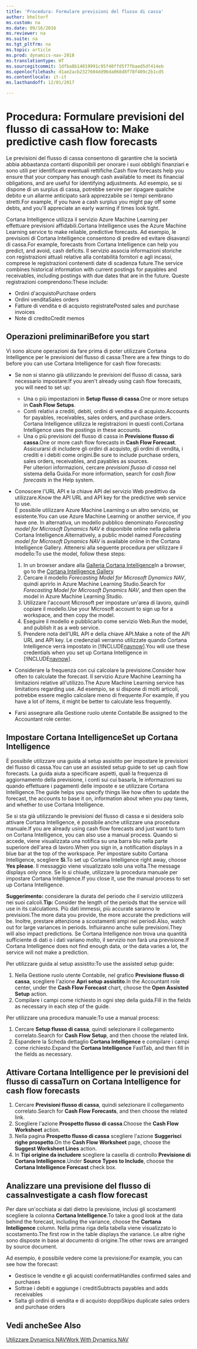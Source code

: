 ```yaml
---
title: 'Procedura: Formulare previsioni del flusso di cassa'
author: bholtorf
ms.custom: na
ms.date: 09/16/2016
ms.reviewer: na
ms.suite: na
ms.tgt_pltfrm: na
ms.topic: article
ms.prod: dynamics-nav-2018
ms.translationtype: HT
ms.sourcegitcommit: 1dfba8b14019991c95f40ffd5f7fbaed5df414eb
ms.openlocfilehash: d1ae2acb2327604dd96da068d8f78f409c2b1cd5
ms.contentlocale: it-it
ms.lasthandoff: 12/01/2017

---
```


# <a name="how-to-make-predictive-cash-flow-forecasts"></a><span data-ttu-id="19820-102">Procedura: Formulare previsioni del flusso di cassa</span><span class="sxs-lookup"><span data-stu-id="19820-102">How to: Make predictive cash flow forecasts</span></span>
<span data-ttu-id="19820-103">Le previsioni del flusso di cassa consentono di garantire che la società abbia abbastanza contanti disponibili per onorare i suoi obblighi finanziari e sono utili per identificare eventuali rettifiche.</span><span class="sxs-lookup"><span data-stu-id="19820-103">Cash flow forecasts help you ensure that your company has enough cash available to meet its financial obligations, and are useful for identifying adjustments.</span></span> <span data-ttu-id="19820-104">Ad esempio, se si dispone di un surplus di cassa, potrebbe servire per ripagare qualche debito e un allarme anticipato sarà apprezzabile se i tempi sembrano stretti.</span><span class="sxs-lookup"><span data-stu-id="19820-104">For example, if you have a cash surplus you might pay off some debts, and you'll appreciate an early warning if times look tight.</span></span>

<span data-ttu-id="19820-105">Cortana Intelligence utilizza il servizio Azure Machine Learning per effettuare previsioni affidabili.</span><span class="sxs-lookup"><span data-stu-id="19820-105">Cortana Intelligence uses the Azure Machine Learning service to make reliable, predictive forecasts.</span></span> <span data-ttu-id="19820-106">Ad esempio, le previsioni di Cortana Intelligence consentono di predire ed evitare disavanzi di cassa.</span><span class="sxs-lookup"><span data-stu-id="19820-106">For example, forecasts from Cortana Intelligence can help you predict, and avoid, cash deficits.</span></span> <span data-ttu-id="19820-107">Il servizio associa informazioni storiche con registrazioni attuali relative alla contabilità fornitori e agli incassi, comprese le registrazioni contenenti date di scadenza future.</span><span class="sxs-lookup"><span data-stu-id="19820-107">The service combines historical information with current postings for payables and receivables, including postings with due dates that are in the future.</span></span> <span data-ttu-id="19820-108">Queste registrazioni comprendono:</span><span class="sxs-lookup"><span data-stu-id="19820-108">These include:</span></span>
* <span data-ttu-id="19820-109">Ordini d'acquisto</span><span class="sxs-lookup"><span data-stu-id="19820-109">Purchase orders</span></span>
* <span data-ttu-id="19820-110">Ordini vendita</span><span class="sxs-lookup"><span data-stu-id="19820-110">Sales orders</span></span>
* <span data-ttu-id="19820-111">Fatture di vendita e di acquisto registrate</span><span class="sxs-lookup"><span data-stu-id="19820-111">Posted sales and purchase invoices</span></span>
* <span data-ttu-id="19820-112">Note di credito</span><span class="sxs-lookup"><span data-stu-id="19820-112">Credit memos</span></span>

## <a name="before-you-start"></a><span data-ttu-id="19820-113">Operazioni preliminari</span><span class="sxs-lookup"><span data-stu-id="19820-113">Before you start</span></span>  
<span data-ttu-id="19820-114">Vi sono alcune operazioni da fare prima di poter utilizzare Cortana Intelligence per le previsioni del flusso di cassa:</span><span class="sxs-lookup"><span data-stu-id="19820-114">There are a few things to do before you can use Cortana Intelligence for cash flow forecasts:</span></span>
* <span data-ttu-id="19820-115">Se non si stanno già utilizzando le previsioni del flusso di cassa, sarà necessario impostare:</span><span class="sxs-lookup"><span data-stu-id="19820-115">If you aren't already using cash flow forecasts, you will need to set up:</span></span>
    * <span data-ttu-id="19820-116">Una o più impostazioni in **Setup flusso di cassa**.</span><span class="sxs-lookup"><span data-stu-id="19820-116">One or more setups in **Cash Flow Setups**.</span></span>
    * <span data-ttu-id="19820-117">Conti relativi a crediti, debiti, ordini di vendita e di acquisto.</span><span class="sxs-lookup"><span data-stu-id="19820-117">Accounts for payables, receivables, sales orders, and purchase orders.</span></span> <span data-ttu-id="19820-118">Cortana Intelligence utilizza le registrazioni in questi conti.</span><span class="sxs-lookup"><span data-stu-id="19820-118">Cortana Intelligence uses the postings in these accounts.</span></span>
    * <span data-ttu-id="19820-119">Una o più previsioni del flusso di cassa in **Previsione flusso di cassa**.</span><span class="sxs-lookup"><span data-stu-id="19820-119">One or more cash flow forecasts in **Cash Flow Forecast**.</span></span> <span data-ttu-id="19820-120">Assicurarsi di includere gli ordini di acquisto, gli ordini di vendita, i crediti e i debiti come origini.</span><span class="sxs-lookup"><span data-stu-id="19820-120">Be sure to include purchase orders, sales orders, receivables, and payables as sources.</span></span>  
    <span data-ttu-id="19820-121">Per ulteriori informazioni, cercare _previsioni flusso di cassa_ nel sistema della Guida.</span><span class="sxs-lookup"><span data-stu-id="19820-121">For more information, search for _cash flow forecasts_ in the Help system.</span></span>
* <span data-ttu-id="19820-122">Conoscere l'URL API e la chiave API del servizio Web predittivo da utilizzare.</span><span class="sxs-lookup"><span data-stu-id="19820-122">Know the API URL and API key for the predictive web service to use.</span></span>  
    <span data-ttu-id="19820-123">È possibile utilizzare Azure Machine Learning o un altro servizio, se esistente.</span><span class="sxs-lookup"><span data-stu-id="19820-123">You can use Azure Machine Learning or another service, if you have one.</span></span> <span data-ttu-id="19820-124">In alternativa, un modello pubblico denominato _Forecasting model for Microsoft Dynamics NAV_ è disponibile online nella galleria Cortana Intelligence.</span><span class="sxs-lookup"><span data-stu-id="19820-124">Alternatively, a public model named _Forecasting model for Microsoft Dynamics NAV_ is available online in the Cortana Intelligence Gallery.</span></span> <span data-ttu-id="19820-125">Attenersi alla seguente procedura per utilizzare il modello:</span><span class="sxs-lookup"><span data-stu-id="19820-125">To use the model, follow these steps:</span></span>

    1. <span data-ttu-id="19820-126">In un browser andare alla [Galleria Cortana Intelligence](https://go.microsoft.com/fwlink/?linkid=828352)</span><span class="sxs-lookup"><span data-stu-id="19820-126">In a browser, go to the [Cortana Intelligence Gallery](https://go.microsoft.com/fwlink/?linkid=828352)</span></span>
    2. <span data-ttu-id="19820-127">Cercare il modello _Forecasting Model for Microsoft Dynamics NAV_, quindi aprirlo in Azure Machine Learning Studio.</span><span class="sxs-lookup"><span data-stu-id="19820-127">Search for _Forecasting Model for Microsoft Dynamics NAV_, and then open the model in Azure Machine Learning Studio.</span></span>
    3. <span data-ttu-id="19820-128">Utilizzare l'account Microsoft per impostare un'area di lavoro, quindi copiare il modello.</span><span class="sxs-lookup"><span data-stu-id="19820-128">Use your Microsoft account to sign up for a workspace, and then copy the model.</span></span>
    4. <span data-ttu-id="19820-129">Eseguire il modello e pubblicarlo come servizio Web.</span><span class="sxs-lookup"><span data-stu-id="19820-129">Run the model, and publish it as a web service.</span></span>
    5. <span data-ttu-id="19820-130">Prendere nota dell'URL API e della chiave API.</span><span class="sxs-lookup"><span data-stu-id="19820-130">Make a note of the API URL and API key.</span></span> <span data-ttu-id="19820-131">Le credenziali verranno utilizzate quando Cortana Intelligence verrà impostato in [!INCLUDE[navnow](includes/navnow_md.md)].</span><span class="sxs-lookup"><span data-stu-id="19820-131">You will use these credentials when you set up Cortana Intelligence in [!INCLUDE[navnow](includes/navnow_md.md)].</span></span>  

* <span data-ttu-id="19820-132">Considerare la frequenza con cui calcolare la previsione.</span><span class="sxs-lookup"><span data-stu-id="19820-132">Consider how often to calculate the forecast.</span></span> <span data-ttu-id="19820-133">Il servizio Azure Machine Learning ha limitazioni relative all'utilizzo.</span><span class="sxs-lookup"><span data-stu-id="19820-133">The Azure Machine Learning service has limitations regarding use.</span></span> <span data-ttu-id="19820-134">Ad esempio, se si dispone di molti articoli, potrebbe essere meglio calcolare meno di frequente.</span><span class="sxs-lookup"><span data-stu-id="19820-134">For example, if you have a lot of items, it might be better to calculate less frequently.</span></span>
* <span data-ttu-id="19820-135">Farsi assegnare alla Gestione ruolo utente Contabile.</span><span class="sxs-lookup"><span data-stu-id="19820-135">Be assigned to the Accountant role center.</span></span>

## <a name="set-up-cortana-intelligence"></a><span data-ttu-id="19820-136">Impostare Cortana Intelligence</span><span class="sxs-lookup"><span data-stu-id="19820-136">Set up Cortana Intelligence</span></span>
<span data-ttu-id="19820-137">È possibile utilizzare una guida al setup assistito per impostare le previsioni del flusso di cassa.</span><span class="sxs-lookup"><span data-stu-id="19820-137">You can use an assisted setup guide to set up cash flow forecasts.</span></span> <span data-ttu-id="19820-138">La guida aiuta a specificare aspetti, quali la frequenza di aggiornamento della previsione, i conti sui cui basarla, le informazioni su quando effettuare i pagamenti delle imposte e se utilizzare Cortana Intelligence.</span><span class="sxs-lookup"><span data-stu-id="19820-138">The guide helps you specify things like how often to update the forecast, the accounts to base it on, information about when you pay taxes, and whether to use Cortana Intelligence.</span></span>  

<span data-ttu-id="19820-139">Se si sta già utilizzando le previsioni del flusso di cassa e si desidera solo attivare Cortana Intelligence, è possibile anche utilizzare una procedura manuale.</span><span class="sxs-lookup"><span data-stu-id="19820-139">If you are already using cash flow forecasts and just want to turn on Cortana Intelligence, you can also use a manual process.</span></span> <span data-ttu-id="19820-140">Quando si accede, viene visualizzata una notifica su una barra blu nella parte superiore dell'area di lavoro.</span><span class="sxs-lookup"><span data-stu-id="19820-140">When you sign in, a notification displays in a blue bar at the top of the workspace.</span></span> <span data-ttu-id="19820-141">Per impostare subito Cortana Intelligence, scegliere **Sì**.</span><span class="sxs-lookup"><span data-stu-id="19820-141">To set up Cortana Intelligence right away, choose **Yes please**.</span></span> <span data-ttu-id="19820-142">Il messaggio viene visualizzato solo una volta.</span><span class="sxs-lookup"><span data-stu-id="19820-142">The message displays only once.</span></span> <span data-ttu-id="19820-143">Se lo si chiude, utilizzare la procedura manuale per impostare Cortana Intelligence.</span><span class="sxs-lookup"><span data-stu-id="19820-143">If you close it, use the manual process to set up Cortana Intelligence.</span></span>  

<span data-ttu-id="19820-144">**Suggerimento:** considerare la durata del periodo che il servizio utilizzerà nei suoi calcoli.</span><span class="sxs-lookup"><span data-stu-id="19820-144">**Tip:** Consider the length of the periods that the service will use in its calculations.</span></span> <span data-ttu-id="19820-145">Più dati immessi, più accurate saranno le previsioni.</span><span class="sxs-lookup"><span data-stu-id="19820-145">The more data you provide, the more accurate the predictions will be.</span></span> <span data-ttu-id="19820-146">Inoltre, prestare attenzione a scostamenti ampi nei periodi.</span><span class="sxs-lookup"><span data-stu-id="19820-146">Also, watch out for large variances in periods.</span></span> <span data-ttu-id="19820-147">Influiranno anche sulle previsioni.</span><span class="sxs-lookup"><span data-stu-id="19820-147">They will also impact predictions.</span></span> <span data-ttu-id="19820-148">Se Cortana Intelligence non trova una quantità sufficiente di dati o i dati variano molto, il servizio non farà una previsione.</span><span class="sxs-lookup"><span data-stu-id="19820-148">If Cortana Intelligence does not find enough data, or the data varies a lot, the service will not make a prediction.</span></span>

<span data-ttu-id="19820-149">Per utilizzare guida al setup assistito:</span><span class="sxs-lookup"><span data-stu-id="19820-149">To use the assisted setup guide:</span></span>
1. <span data-ttu-id="19820-150">Nella Gestione ruolo utente Contabile, nel grafico **Previsione flusso di cassa**, scegliere l'azione **Apri setup assistito**.</span><span class="sxs-lookup"><span data-stu-id="19820-150">In the Accountant role center, under the **Cash Flow Forecast** chart, choose the **Open Assisted Setup** action.</span></span>
2. <span data-ttu-id="19820-151">Compilare i campi come richiesto in ogni step della guida.</span><span class="sxs-lookup"><span data-stu-id="19820-151">Fill in the fields as necessary in each step of the guide.</span></span>

<span data-ttu-id="19820-152">Per utilizzare una procedura manuale:</span><span class="sxs-lookup"><span data-stu-id="19820-152">To use a manual process:</span></span>
1. <span data-ttu-id="19820-153">Cercare **Setup flusso di cassa**, quindi selezionare il collegamento correlato.</span><span class="sxs-lookup"><span data-stu-id="19820-153">Search for **Cash Flow Setup**, and then choose the related link.</span></span>
2. <span data-ttu-id="19820-154">Espandere la Scheda dettaglio **Cortana Intelligence** e compilare i campi come richiesto.</span><span class="sxs-lookup"><span data-stu-id="19820-154">Expand the **Cortana Intelligence** FastTab, and then fill in the fields as necessary.</span></span>

## <a name="turn-on-cortana-intelligence-for-cash-flow-forecasts"></a><span data-ttu-id="19820-155">Attivare Cortana Intelligence per le previsioni del flusso di cassa</span><span class="sxs-lookup"><span data-stu-id="19820-155">Turn on Cortana Intelligence for cash flow forecasts</span></span>
1. <span data-ttu-id="19820-156">Cercare **Previsioni flusso di cassa**, quindi selezionare il collegamento correlato.</span><span class="sxs-lookup"><span data-stu-id="19820-156">Search for **Cash Flow Forecasts**, and then choose the related link.</span></span>
2. <span data-ttu-id="19820-157">Scegliere l'azione **Prospetto flusso di cassa**.</span><span class="sxs-lookup"><span data-stu-id="19820-157">Choose the **Cash Flow Worksheet** action.</span></span>
3. <span data-ttu-id="19820-158">Nella pagina **Prospetto flusso di cassa** scegliere l'azione **Suggerisci righe prospetto**.</span><span class="sxs-lookup"><span data-stu-id="19820-158">On the **Cash Flow Worksheet** page, choose the **Suggest Worksheet Lines** action.</span></span>  
4. <span data-ttu-id="19820-159">In **Tipi origine da includere** scegliere la casella di controllo **Previsione di Cortana Intelligence**.</span><span class="sxs-lookup"><span data-stu-id="19820-159">Under **Source Types to Include**, choose the **Cortana Intelligence Forecast** check box.</span></span>

## <a name="investigate-a-cash-flow-forecast"></a><span data-ttu-id="19820-160">Analizzare una previsione del flusso di cassa</span><span class="sxs-lookup"><span data-stu-id="19820-160">Investigate a cash flow forecast</span></span>
<span data-ttu-id="19820-161">Per dare un'occhiata ai dati dietro la previsione, inclusi gli scostamenti scegliere la colonna **Cortana Intelligence**.</span><span class="sxs-lookup"><span data-stu-id="19820-161">To take a good look at the data behind the forecast, including the variance, choose the **Cortana Intelligence** column.</span></span> <span data-ttu-id="19820-162">Nella prima riga della tabella viene visualizzato lo scostamento.</span><span class="sxs-lookup"><span data-stu-id="19820-162">The first row in the table displays the variance.</span></span> <span data-ttu-id="19820-163">Le altre righe sono disposte in base al documento di origine.</span><span class="sxs-lookup"><span data-stu-id="19820-163">The other rows are arranged by source document.</span></span>  

<span data-ttu-id="19820-164">Ad esempio, è possibile vedere come la previsione:</span><span class="sxs-lookup"><span data-stu-id="19820-164">For example, you can see how the forecast:</span></span>    
* <span data-ttu-id="19820-165">Gestisce le vendite e gli acquisti confermati</span><span class="sxs-lookup"><span data-stu-id="19820-165">Handles confirmed sales and purchases</span></span>
* <span data-ttu-id="19820-166">Sottrae i debiti e aggiunge i crediti</span><span class="sxs-lookup"><span data-stu-id="19820-166">Subtracts payables and adds receivables</span></span>
* <span data-ttu-id="19820-167">Salta gli ordini di vendita e di acquisto doppi</span><span class="sxs-lookup"><span data-stu-id="19820-167">Skips duplicate sales orders and purchase orders</span></span>

## <a name="see-also"></a><span data-ttu-id="19820-168">Vedi anche</span><span class="sxs-lookup"><span data-stu-id="19820-168">See Also</span></span>  
[<span data-ttu-id="19820-169">Utilizzare Dynamics NAV</span><span class="sxs-lookup"><span data-stu-id="19820-169">Work With Dynamics NAV</span></span>](ui-work-product.md)

